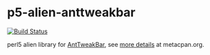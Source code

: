 p5-alien-anttweakbar
====================

[![Build Status](https://travis-ci.org/PerlGameDev/Alien-AntTweakBar.svg?branch=master)](https://travis-ci.org/PerlGameDev/Alien-AntTweakBar)



perl5 alien library for [AntTweakBar](http://anttweakbar.sourceforge.net), see
[more details](https://metacpan.org/pod/Alien::AntTweakBar) at metacpan.org.

